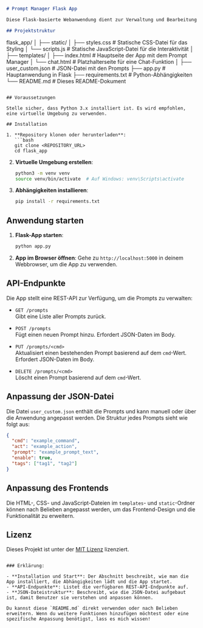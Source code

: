 
```markdown
# Prompt Manager Flask App

Diese Flask-basierte Webanwendung dient zur Verwaltung und Bearbeitung von Prompts, die in einer JSON-Datei gespeichert sind. Die Anwendung ermöglicht das Anzeigen, Hinzufügen, Bearbeiten und Löschen von Prompts über eine benutzerfreundliche Oberfläche und eine REST-API.

## Projektstruktur

```
flask_app/
│
├── static/
│   ├── styles.css            # Statische CSS-Datei für das Styling
│   └── scripts.js            # Statische JavaScript-Datei für die Interaktivität
│
├── templates/
│   ├── index.html            # Hauptseite der App mit dem Prompt Manager
│   └── chat.html             # Platzhalterseite für eine Chat-Funktion
│
├── user_custom.json          # JSON-Datei mit den Prompts
├── app.py                    # Hauptanwendung in Flask
├── requirements.txt          # Python-Abhängigkeiten
└── README.md                 # Dieses README-Dokument
```

## Voraussetzungen

Stelle sicher, dass Python 3.x installiert ist. Es wird empfohlen, eine virtuelle Umgebung zu verwenden.

## Installation

1. **Repository klonen oder herunterladen**:
   ```bash
   git clone <REPOSITORY_URL>
   cd flask_app
   ```

2. **Virtuelle Umgebung erstellen**:
   ```bash
   python3 -m venv venv
   source venv/bin/activate  # Auf Windows: venv\Scripts\activate
   ```

3. **Abhängigkeiten installieren**:
   ```bash
   pip install -r requirements.txt
   ```

## Anwendung starten

1. **Flask-App starten**:
   ```bash
   python app.py
   ```

2. **App im Browser öffnen**:
   Gehe zu `http://localhost:5000` in deinem Webbrowser, um die App zu verwenden.

## API-Endpunkte

Die App stellt eine REST-API zur Verfügung, um die Prompts zu verwalten:

- `GET /prompts`  
  Gibt eine Liste aller Prompts zurück.

- `POST /prompts`  
  Fügt einen neuen Prompt hinzu. Erfordert JSON-Daten im Body.

- `PUT /prompts/<cmd>`  
  Aktualisiert einen bestehenden Prompt basierend auf dem `cmd`-Wert. Erfordert JSON-Daten im Body.

- `DELETE /prompts/<cmd>`  
  Löscht einen Prompt basierend auf dem `cmd`-Wert.

## Anpassung der JSON-Datei

Die Datei `user_custom.json` enthält die Prompts und kann manuell oder über die Anwendung angepasst werden. Die Struktur jedes Prompts sieht wie folgt aus:

```json
{
  "cmd": "example_command",
  "act": "example_action",
  "prompt": "example_prompt_text",
  "enable": true,
  "tags": ["tag1", "tag2"]
}
```

## Anpassung des Frontends

Die HTML-, CSS- und JavaScript-Dateien im `templates`- und `static`-Ordner können nach Belieben angepasst werden, um das Frontend-Design und die Funktionalität zu erweitern.

## Lizenz

Dieses Projekt ist unter der [MIT Lizenz](LICENSE) lizenziert.
```

### Erklärung:

- **Installation und Start**: Der Abschnitt beschreibt, wie man die App installiert, die Abhängigkeiten lädt und die App startet.
- **API-Endpunkte**: Listet die verfügbaren REST-API-Endpunkte auf.
- **JSON-Dateistruktur**: Beschreibt, wie die JSON-Datei aufgebaut ist, damit Benutzer sie verstehen und anpassen können.

Du kannst diese `README.md` direkt verwenden oder nach Belieben erweitern. Wenn du weitere Funktionen hinzufügen möchtest oder eine spezifische Anpassung benötigst, lass es mich wissen!